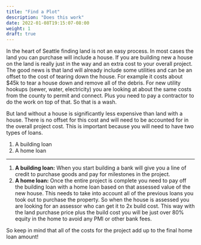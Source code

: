 ```yaml
---
title: "Find a Plot"
description: "Does this work"
date: 2022-01-08T19:15:07-08:00
weight: 1
draft: true
---
```



In the heart of Seattle finding land is not an easy process.  In most cases the land you can purchase will include a house.  If you are building new a house on the land is really just in the way and an extra cost to your overall project.  The good news is that land will already include some utilities and can be an offset to the cost of tearing down the house.  For example it costs about $45k to tear a house down and remove all of the debris.  For new utility hookups (sewer, water, electricity) you are looking at about the same costs from the county to permit and connect.  Plus you need to pay a contractor to do the work on top of that.  So that is a wash.

But land without a house is significantly less expensive than land with a house.  There is no offset for this cost and will need to be accounted for in the overall project cost.  This is important because you will need to have two types of loans.  

1.  A building loan
2.  A home loan
-----------

1.  **A building loan:**  When you start building a bank will give you a line of credit to purchase goods and pay for milestones in the project.
2.  **A home loan:**  Once the entire project is complete you need to pay off the building loan with a home loan based on that assessed value of the new house.  This needs to take into account all of the previous loans you took out to purchase the property.  So when the house is assessed you are looking for an assessor who can get it to 2x build cost.  This way with the land purchase price plus the build cost you will be just over 80% equity in the home to avoid any PMI or other bank fees.

So keep in mind that all of the costs for the project add up to the final home loan amount!
